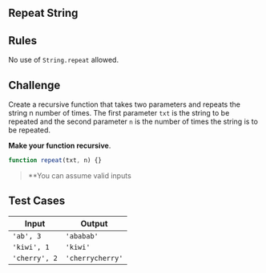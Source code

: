 Repeat String
---

## Rules

No use of `String.repeat` allowed.

## Challenge

Create a recursive function that takes two parameters and repeats the string n number of times. The first parameter `txt` is the string to be repeated and the second parameter `n` is the number of times the string is to be repeated.

**Make your function recursive**.

```js
function repeat(txt, n) {}
```

> **You can assume valid inputs

## Test Cases

Input | Output
---|---
`'ab', 3` | `'ababab'`
`'kiwi', 1` | `'kiwi'` 
`'cherry', 2` | `'cherrycherry'` 
